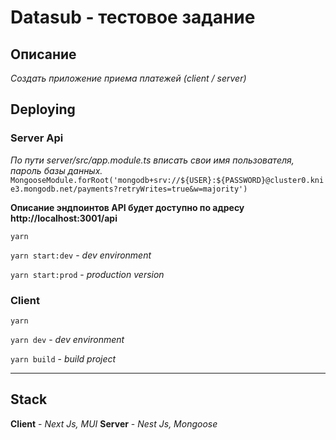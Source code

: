 # Datasub - тестовое задание

## Описание 

*Создать приложение приема платежей (client / server)*


## Deploying

### Server Api
*По пути server/src/app.module.ts вписать свои имя пользователя, пароль базы данных.*
`MongooseModule.forRoot('mongodb+srv://${USER}:${PASSWORD}@cluster0.knie3.mongodb.net/payments?retryWrites=true&w=majority')`

**Описание эндпоинтов API будет доступно по адресу http://localhost:3001/api**

`yarn`

`yarn start:dev` - *dev environment*

`yarn start:prod` - *production version*

### Client

`yarn`

`yarn dev` - *dev environment*

`yarn build` - *build project*

---
## Stack

**Client** - *Next Js, MUI*
**Server** - *Nest Js, Mongoose*

